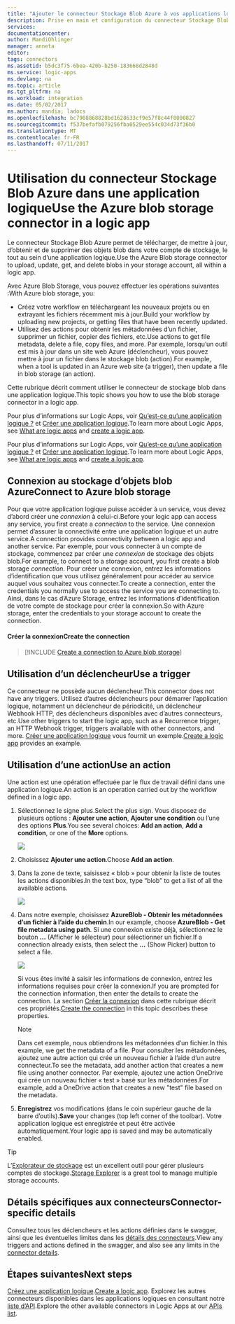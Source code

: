 ```yaml
---
title: "Ajouter le connecteur Stockage Blob Azure à vos applications logiques | Microsoft Docs"
description: Prise en main et configuration du connecteur Stockage Blob Azure dans une application logique
services: 
documentationcenter: 
author: MandiOhlinger
manager: anneta
editor: 
tags: connectors
ms.assetid: b5dc3f75-6bea-420b-b250-183668d2848d
ms.service: logic-apps
ms.devlang: na
ms.topic: article
ms.tgt_pltfrm: na
ms.workload: integration
ms.date: 05/02/2017
ms.author: mandia; ladocs
ms.openlocfilehash: bc7908868828bd1628633cf9e57f8c44f8000827
ms.sourcegitcommit: f537befafb079256fba0529ee554c034d73f36b0
ms.translationtype: MT
ms.contentlocale: fr-FR
ms.lasthandoff: 07/11/2017
---
```

# <a name="use-the-azure-blob-storage-connector-in-a-logic-app"></a><span data-ttu-id="21cb2-103">Utilisation du connecteur Stockage Blob Azure dans une application logique</span><span class="sxs-lookup"><span data-stu-id="21cb2-103">Use the Azure blob storage connector in a logic app</span></span>
<span data-ttu-id="21cb2-104">Le connecteur Stockage Blob Azure permet de télécharger, de mettre à jour, d’obtenir et de supprimer des objets blob dans votre compte de stockage, le tout au sein d’une application logique.</span><span class="sxs-lookup"><span data-stu-id="21cb2-104">Use the Azure Blob storage connector to upload, update, get, and delete blobs in your storage account, all within a logic app.</span></span>  

<span data-ttu-id="21cb2-105">Avec Azure Blob Storage, vous pouvez effectuer les opérations suivantes :</span><span class="sxs-lookup"><span data-stu-id="21cb2-105">With Azure blob storage, you:</span></span>

* <span data-ttu-id="21cb2-106">Créez votre workflow en téléchargeant les nouveaux projets ou en extrayant les fichiers récemment mis à jour.</span><span class="sxs-lookup"><span data-stu-id="21cb2-106">Build your workflow by uploading new projects, or getting files that have been recently updated.</span></span>
* <span data-ttu-id="21cb2-107">Utilisez des actions pour obtenir les métadonnées d’un fichier, supprimer un fichier, copier des fichiers, etc.</span><span class="sxs-lookup"><span data-stu-id="21cb2-107">Use actions to get file metadata, delete a file, copy files, and more.</span></span> <span data-ttu-id="21cb2-108">Par exemple, lorsqu’un outil est mis à jour dans un site web Azure (déclencheur), vous pouvez mettre à jour un fichier dans le stockage blob (action).</span><span class="sxs-lookup"><span data-stu-id="21cb2-108">For example, when a tool is updated in an Azure web site (a trigger), then update a file in blob storage (an action).</span></span> 

<span data-ttu-id="21cb2-109">Cette rubrique décrit comment utiliser le connecteur de stockage blob dans une application logique.</span><span class="sxs-lookup"><span data-stu-id="21cb2-109">This topic shows you how to use the blob storage connector in a logic app.</span></span>

<span data-ttu-id="21cb2-110">Pour plus d’informations sur Logic Apps, voir [Qu’est-ce qu’une application logique ?](../logic-apps/logic-apps-what-are-logic-apps.md) et [Créer une application logique](../logic-apps/logic-apps-create-a-logic-app.md).</span><span class="sxs-lookup"><span data-stu-id="21cb2-110">To learn more about Logic Apps, see [What are logic apps](../logic-apps/logic-apps-what-are-logic-apps.md) and [create a logic app](../logic-apps/logic-apps-create-a-logic-app.md).</span></span>

<span data-ttu-id="21cb2-111">Pour plus d’informations sur Logic Apps, voir [Qu’est-ce qu’une application logique ?](../logic-apps/logic-apps-what-are-logic-apps.md) et [Créer une application logique](../logic-apps/logic-apps-create-a-logic-app.md).</span><span class="sxs-lookup"><span data-stu-id="21cb2-111">To learn more about Logic Apps, see [What are logic apps](../logic-apps/logic-apps-what-are-logic-apps.md) and [create a logic app](../logic-apps/logic-apps-create-a-logic-app.md).</span></span>

## <a name="connect-to-azure-blob-storage"></a><span data-ttu-id="21cb2-112">Connexion au stockage d’objets blob Azure</span><span class="sxs-lookup"><span data-stu-id="21cb2-112">Connect to Azure blob storage</span></span>
<span data-ttu-id="21cb2-113">Pour que votre application logique puisse accéder à un service, vous devez d’abord créer une *connexion* à celui-ci.</span><span class="sxs-lookup"><span data-stu-id="21cb2-113">Before your logic app can access any service, you first create a *connection* to the service.</span></span> <span data-ttu-id="21cb2-114">Une connexion permet d’assurer la connectivité entre une application logique et un autre service.</span><span class="sxs-lookup"><span data-stu-id="21cb2-114">A connection provides connectivity between a logic app and another service.</span></span> <span data-ttu-id="21cb2-115">Par exemple, pour vous connecter à un compte de stockage, commencez par créer une *connexion* de stockage des objets blob.</span><span class="sxs-lookup"><span data-stu-id="21cb2-115">For example, to connect to a storage account, you first create a blob storage *connection*.</span></span> <span data-ttu-id="21cb2-116">Pour créer une connexion, entrez les informations d’identification que vous utilisez généralement pour accéder au service auquel vous souhaitez vous connecter.</span><span class="sxs-lookup"><span data-stu-id="21cb2-116">To create a connection, enter the credentials you normally use to access the service you are connecting to.</span></span> <span data-ttu-id="21cb2-117">Ainsi, dans le cas d’Azure Storage, entrez les informations d’identification de votre compte de stockage pour créer la connexion.</span><span class="sxs-lookup"><span data-stu-id="21cb2-117">So with Azure storage, enter the credentials to your storage account to create the connection.</span></span> 

#### <a name="create-the-connection"></a><span data-ttu-id="21cb2-118">Créer la connexion</span><span class="sxs-lookup"><span data-stu-id="21cb2-118">Create the connection</span></span>
> [!INCLUDE [Create a connection to Azure blob storage](../../includes/connectors-create-api-azureblobstorage.md)]

## <a name="use-a-trigger"></a><span data-ttu-id="21cb2-119">Utilisation d’un déclencheur</span><span class="sxs-lookup"><span data-stu-id="21cb2-119">Use a trigger</span></span>
<span data-ttu-id="21cb2-120">Ce connecteur ne possède aucun déclencheur.</span><span class="sxs-lookup"><span data-stu-id="21cb2-120">This connector does not have any triggers.</span></span> <span data-ttu-id="21cb2-121">Utilisez d’autres déclencheurs pour démarrer l’application logique, notamment un déclencheur de périodicité, un déclencheur Webhook HTTP, des déclencheurs disponibles avec d’autres connecteurs, etc.</span><span class="sxs-lookup"><span data-stu-id="21cb2-121">Use other triggers to start the logic app, such as a Recurrence trigger, an HTTP Webhook trigger, triggers available with other connectors, and more.</span></span> <span data-ttu-id="21cb2-122">[Créer une application logique](../logic-apps/logic-apps-create-a-logic-app.md) vous fournit un exemple.</span><span class="sxs-lookup"><span data-stu-id="21cb2-122">[Create a logic app](../logic-apps/logic-apps-create-a-logic-app.md) provides an example.</span></span>

## <a name="use-an-action"></a><span data-ttu-id="21cb2-123">Utilisation d’une action</span><span class="sxs-lookup"><span data-stu-id="21cb2-123">Use an action</span></span>
<span data-ttu-id="21cb2-124">Une action est une opération effectuée par le flux de travail défini dans une application logique.</span><span class="sxs-lookup"><span data-stu-id="21cb2-124">An action is an operation carried out by the workflow defined in a logic app.</span></span>

1. <span data-ttu-id="21cb2-125">Sélectionnez le signe plus.</span><span class="sxs-lookup"><span data-stu-id="21cb2-125">Select the plus sign.</span></span> <span data-ttu-id="21cb2-126">Vous disposez de plusieurs options : **Ajouter une action**, **Ajouter une condition** ou l’une des options **Plus**.</span><span class="sxs-lookup"><span data-stu-id="21cb2-126">You see several choices: **Add an action**, **Add a condition**, or one of the **More** options.</span></span>
   
    ![](./media/connectors-create-api-azureblobstorage/add-action.png)
2. <span data-ttu-id="21cb2-127">Choisissez **Ajouter une action**.</span><span class="sxs-lookup"><span data-stu-id="21cb2-127">Choose **Add an action**.</span></span>
3. <span data-ttu-id="21cb2-128">Dans la zone de texte, saisissez « blob » pour obtenir la liste de toutes les actions disponibles.</span><span class="sxs-lookup"><span data-stu-id="21cb2-128">In the text box, type “blob” to get a list of all the available actions.</span></span>
   
    ![](./media/connectors-create-api-azureblobstorage/actions.png) 
4. <span data-ttu-id="21cb2-129">Dans notre exemple, choisissez **AzureBlob - Obtenir les métadonnées d’un fichier à l’aide du chemin**.</span><span class="sxs-lookup"><span data-stu-id="21cb2-129">In our example, choose **AzureBlob - Get file metadata using path**.</span></span> <span data-ttu-id="21cb2-130">Si une connexion existe déjà, sélectionnez le bouton **...** (Afficher le sélecteur) pour sélectionner un fichier.</span><span class="sxs-lookup"><span data-stu-id="21cb2-130">If a connection already exists, then select the **...** (Show Picker) button to select a file.</span></span>
   
    ![](./media/connectors-create-api-azureblobstorage/sample-file.png)
   
    <span data-ttu-id="21cb2-131">Si vous êtes invité à saisir les informations de connexion, entrez les informations requises pour créer la connexion.</span><span class="sxs-lookup"><span data-stu-id="21cb2-131">If you are prompted for the connection information, then enter the details to create the connection.</span></span> <span data-ttu-id="21cb2-132">La section [Créer la connexion](connectors-create-api-azureblobstorage.md#create-the-connection) dans cette rubrique décrit ces propriétés.</span><span class="sxs-lookup"><span data-stu-id="21cb2-132">[Create the connection](connectors-create-api-azureblobstorage.md#create-the-connection) in this topic describes these properties.</span></span> 
   
   > [!NOTE]
   > <span data-ttu-id="21cb2-133">Dans cet exemple, nous obtiendrons les métadonnées d’un fichier.</span><span class="sxs-lookup"><span data-stu-id="21cb2-133">In this example, we get the metadata of a file.</span></span> <span data-ttu-id="21cb2-134">Pour consulter les métadonnées, ajoutez une autre action qui crée un nouveau fichier à l’aide d’un autre connecteur.</span><span class="sxs-lookup"><span data-stu-id="21cb2-134">To see the metadata, add another action that creates a new file using another connector.</span></span> <span data-ttu-id="21cb2-135">Par exemple, ajoutez une action OneDrive qui crée un nouveau fichier « test » basé sur les métadonnées.</span><span class="sxs-lookup"><span data-stu-id="21cb2-135">For example, add a OneDrive action that creates a new "test" file based on the metadata.</span></span> 


5. <span data-ttu-id="21cb2-136">**Enregistrez** vos modifications (dans le coin supérieur gauche de la barre d’outils).</span><span class="sxs-lookup"><span data-stu-id="21cb2-136">**Save** your changes (top left corner of the toolbar).</span></span> <span data-ttu-id="21cb2-137">Votre application logique est enregistrée et peut être activée automatiquement.</span><span class="sxs-lookup"><span data-stu-id="21cb2-137">Your logic app is saved and may be automatically enabled.</span></span>

> [!TIP]
> <span data-ttu-id="21cb2-138">L’[Explorateur de stockage](http://storageexplorer.com/) est un excellent outil pour gérer plusieurs comptes de stockage.</span><span class="sxs-lookup"><span data-stu-id="21cb2-138">[Storage Explorer](http://storageexplorer.com/) is a great tool to  manage multiple storage accounts.</span></span>

## <a name="connector-specific-details"></a><span data-ttu-id="21cb2-139">Détails spécifiques aux connecteurs</span><span class="sxs-lookup"><span data-stu-id="21cb2-139">Connector-specific details</span></span>

<span data-ttu-id="21cb2-140">Consultez tous les déclencheurs et les actions définies dans le swagger, ainsi que les éventuelles limites dans les [détails des connecteurs](/connectors/azureblobconnector/).</span><span class="sxs-lookup"><span data-stu-id="21cb2-140">View any triggers and actions defined in the swagger, and also see any limits in the [connector details](/connectors/azureblobconnector/).</span></span> 

## <a name="next-steps"></a><span data-ttu-id="21cb2-141">Étapes suivantes</span><span class="sxs-lookup"><span data-stu-id="21cb2-141">Next steps</span></span>
<span data-ttu-id="21cb2-142">[Créez une application logique](../logic-apps/logic-apps-create-a-logic-app.md).</span><span class="sxs-lookup"><span data-stu-id="21cb2-142">[Create a logic app](../logic-apps/logic-apps-create-a-logic-app.md).</span></span> <span data-ttu-id="21cb2-143">Explorez les autres connecteurs disponibles dans les applications logiques en consultant notre [liste d’API](apis-list.md).</span><span class="sxs-lookup"><span data-stu-id="21cb2-143">Explore the other available connectors in Logic Apps at our [APIs list](apis-list.md).</span></span>

